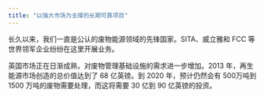 ```yaml
---
title: "以强大市场为支撑的长期可靠项目"
---
```


长久以来，我们一直是公认的废物能源领域的先锋国家。SITA、威立雅和 FCC 等世界领军企业纷纷在这里开展业务。

英国市场正在日渐成熟，对废物管理基础设施的需求进一步增加。2013 年，再生能源市场创造的总价值达到了 68 亿英镑。到 2020 年，预计仍然会有 500万吨到 1500 万吨的废物需要处理，而这将需要 30 亿到 90 亿英镑的投资。
